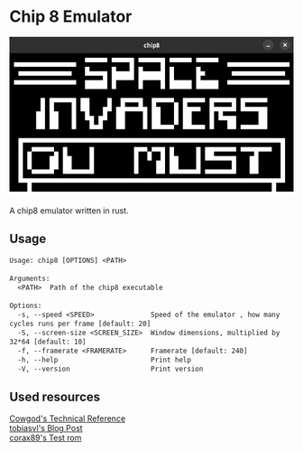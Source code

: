 # Chip 8 Emulator

![](assets/images/screenshot.png)



A chip8 emulator written in rust.

## Usage

```
Usage: chip8 [OPTIONS] <PATH>

Arguments:
  <PATH>  Path of the chip8 executable

Options:
  -s, --speed <SPEED>              Speed of the emulator , how many cycles runs per frame [default: 20]
  -S, --screen-size <SCREEN_SIZE>  Window dimensions, multiplied by 32*64 [default: 10]
  -f, --framerate <FRAMERATE>      Framerate [default: 240]
  -h, --help                       Print help
  -V, --version                    Print version
```

## Used resources

  [Cowgod's Technical Reference](http://devernay.free.fr/hacks/chip8/C8TECH10.HTM)  
  [tobiasvl's Blog Post](https://tobiasvl.github.io/blog/write-a-chip-8-emulator/)  
  [corax89's Test rom](https://github.com/corax89/chip8-test-rom)  
